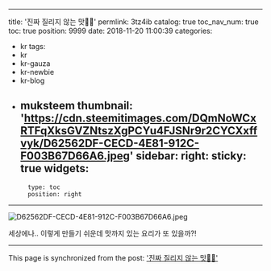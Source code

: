 
---
title: '진짜 질리지 않는 맛👍🏼'
permlink: 3tz4ib
catalog: true
toc_nav_num: true
toc: true
position: 9999
date: 2018-11-20 11:00:39
categories:
- kr
tags:
- kr
- kr-gauza
- kr-newbie
- kr-blog
- muksteem
thumbnail: 'https://cdn.steemitimages.com/DQmNoWCxRTFqXksGVZNtszXgPCYu4FJSNr9r2CYCXxffvyk/D62562DF-CECD-4E81-912C-F003B67D66A6.jpeg'
sidebar:
    right:
        sticky: true
widgets:
    -
        type: toc
        position: right
---


![D62562DF-CECD-4E81-912C-F003B67D66A6.jpeg](https://cdn.steemitimages.com/DQmNoWCxRTFqXksGVZNtszXgPCYu4FJSNr9r2CYCXxffvyk/D62562DF-CECD-4E81-912C-F003B67D66A6.jpeg)

세상에나.. 
이렇게 만들기 쉬운데 맛까지 있는 요리가 또 있을까?!

- - -

This page is synchronized from the post: ['진짜 질리지 않는 맛👍🏼'](https://steemit.com/@loveecho/3tz4ib)
